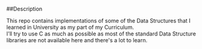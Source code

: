 ##Description

This repo contains implementations of some of the Data Structures that I learned in University as my part of my Curriculum.  
I'll try to use C as much as possible as most of the standard Data Structure libraries are not available here and there's a lot to learn.